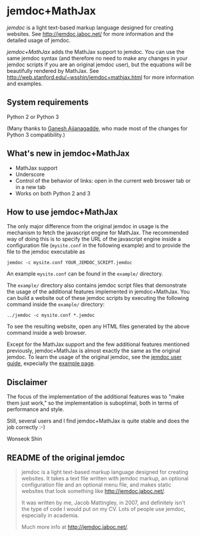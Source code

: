 jemdoc+MathJax
==============
*jemdoc* is a light text-based markup language designed for creating websites.  See http://jemdoc.jaboc.net/ for more information and the detailed usage of jemdoc.

*jemdoc+MathJax* adds the MathJax support to jemdoc.  You can use the same jemdoc syntax (and therefore no need to make any changes in your jemdoc scripts if you are an original jemdoc user), but the equations will be beautifully rendered by MathJax.  See http://web.stanford.edu/~wsshin/jemdoc+mathjax.html for more information and examples. 

System requirements 
-------------------
Python 2 or Python 3

(Many thanks to [Ganesh Ajjanagadde](http://www.mit.edu/~gajjanag/), who made most of the changes for Python 3 compatibility.)

What's new in jemdoc+MathJax
----------------------------
- MathJax support
- Underscore
- Control of the behavior of links: open in the current web broswer tab or in a new tab
- Works on both Python 2 and 3

How to use jemdoc+MathJax
-------------------------
The only major difference from the original jemdoc in usage is the mechanism to fetch the javascript engine for MathJax.  The recommended way of doing this is to specify the URL of the javascript engine inside a configuration file (`mysite.conf` in the following example) and to provide the file to the jemdoc executable as

	jemdoc -c mysite.conf YOUR_JEMDOC_SCRIPT.jemdoc

An example `mysite.conf` can be found in the `example/` directory.  

The `example/` directory also contains jemdoc script files that demonstrate the usage of the additional features implemented in jemdoc+MathJax.  You can build a website out of these jemdoc scripts by executing the following command inside the `example/` directory:

	../jemdoc -c mysite.conf *.jemdoc 
	
To see the resulting website, open any HTML files generated by the above command inside a web browser.

Except for the MathJax support and the few additional features mentioned previously, jemdoc+MathJax is almost exactly the same as the original jemdoc.  To learn the usage of the original jemdoc, see the [jemdoc user guide](http://jemdoc.jaboc.net/using.html), expecially the [example page](http://jemdoc.jaboc.net/example.html).

Disclaimer
----------
The focus of the implementation of the additional features was to "make them just work," so the implementation is suboptimal, both in terms of performance and style.  

Still, several users and I find jemdoc+MathJax is quite stable and does the job correctly :-)

Wonseok Shin

README of the original jemdoc
-----------------------------
> jemdoc is a light text-based markup language designed for creating websites. It
> takes a text file written with jemdoc markup, an optional configuration file and
> an optional menu file, and makes static websites that look something like
> http://jemdoc.jaboc.net/.
> 
> It was written by me, Jacob Mattingley, in 2007, and definitely isn't the type
> of code I would put on my CV. Lots of people use jemdoc, especially in academia.
> 
> Much more info at http://jemdoc.jaboc.net/.

